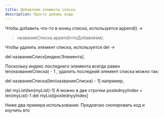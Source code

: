 ```yaml
---
title: Добавляем элементы списка
description: Просто добавь воды
---
```


Чтобы добавить что-то в конец списка, используется append()  →

> названиеСписка.append(чтоДобавляем).

Чтобы удалить элемент списка, используется del →

del названиеСписк[индексЭлемента].

Поскольку индекс последнего элемента всегда равен len(названиеСписка) - 1 , удалить последний элемент списка можно так:

del названиеСписка[len(названиеСписка) - 1]
например,

del myList(len(myList)-1)
А можно в две строчки
poslednyyIndex = len(myList)-1
del myList[poslednyyIndex]

Ниже два примера использования. Предлагаю скопировать код и изучить его
